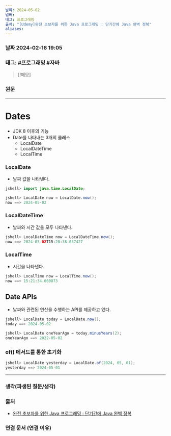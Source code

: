 ```yaml
---
날짜: 2024-05-02
넘버: 
태그: 프로그래밍
출처: "[Udemy]완전 초보자를 위한 Java 프로그래밍 : 단기간에 Java 완벽 정복"
aliases:
---
```

### 날짜  2024-02-16 19:05

### 태그:  #프로그래밍 #자바

>[!메모]
>

### 원문
---
# Dates 
- JDK 8 이후의 기능
-  Date를 나타내는 3개의 클래스
	- LocalDate
	- LocalDateTime
	- LocalTime
### LocalDate
- 날짜 값을 나타낸다.
```java
jshell> import java.time.LocalDate;

jshell> LocalDate now = LocalDate.now();
now ==> 2024-05-02
```
### LocalDateTime
- 날짜와 시간 값을 모두 나타낸다. 
```java
jshell> LocalDateTime now = LocalDateTime.now();
now ==> 2024-05-02T15:20:38.037427
```
### LocalTime
- 시간을 나타낸다.
```java
jshell> LocalTime now = LocalTime.now();
now ==> 15:21:34.060873
```
## Date APIs
- 날짜와 관련된 연산을 수행하는 API를 제공하고 있다.
```java
jshell> LocalDate today = LocalDate.now();
today ==> 2024-05-02

jshell> LocalDate oneYearAgo = today.minusYears(2);
oneYearAgo ==> 2022-05-02
```
### of() 메서드를 통한 초기화
```java
jshell> LocalDate yesterday = LocalDate.of(2024, 05, 01);
yesterday ==> 2024-05-01
```
---
### 생각(파생된 질문/생각)

### 출처
- [완전 초보자를 위한 Java 프로그래밍 : 단기간에 Java 완벽 정복](https://www.udemy.com/course/best-java-programming/?couponCode=ST6MT42324)

### 연결 문서 (연결 이유)
